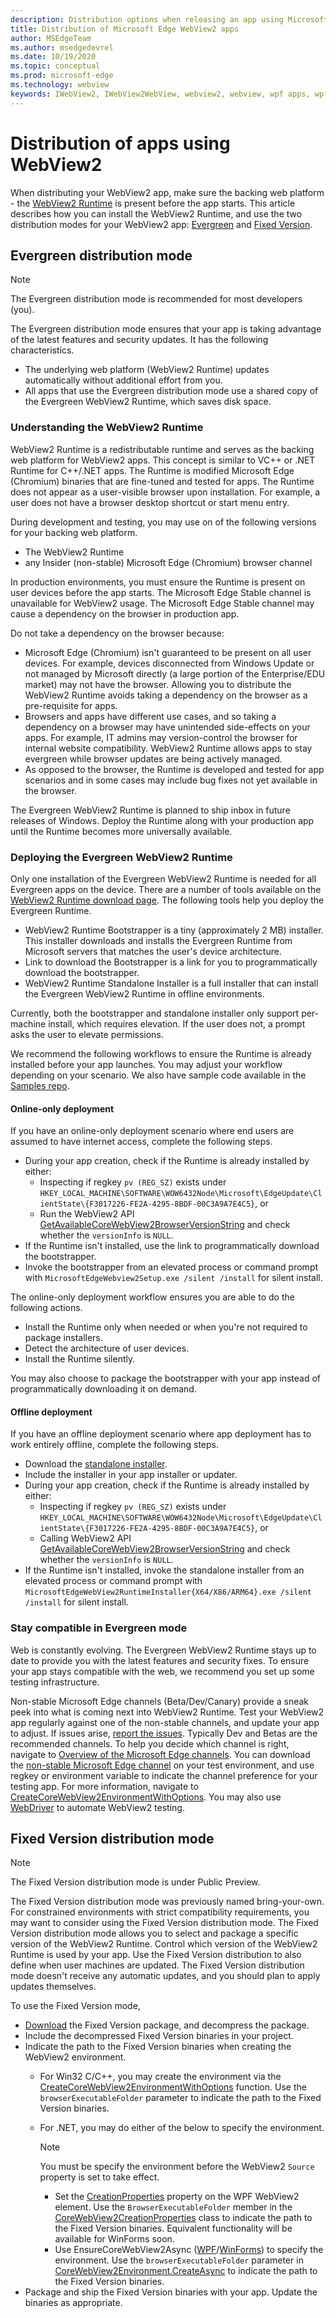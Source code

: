 ```yaml
---
description: Distribution options when releasing an app using Microsoft Edge WebView2
title: Distribution of Microsoft Edge WebView2 apps
author: MSEdgeTeam
ms.author: msedgedevrel
ms.date: 10/19/2020
ms.topic: conceptual
ms.prod: microsoft-edge
ms.technology: webview
keywords: IWebView2, IWebView2WebView, webview2, webview, wpf apps, wpf, edge, ICoreWebView2, ICoreWebView2Host, browser control, edge html
---
```


# Distribution of apps using WebView2  

When distributing your WebView2 app, make sure the backing web platform - the [WebView2 Runtime](#understanding-the-webview2-runtime) is present before the app starts.  This article describes how you can install the WebView2 Runtime, and use the two distribution modes for your WebView2 app:  [Evergreen](#evergreen-distribution-mode) and [Fixed Version](#fixed-version-distribution-mode).  

## Evergreen distribution mode  

> [!NOTE]
> The Evergreen distribution mode is recommended for most developers \(you\).  

The Evergreen distribution mode ensures that your app is taking advantage of the latest features and security updates.  It has the following characteristics.  

*   The underlying web platform \(WebView2 Runtime\) updates automatically without additional effort from you.  
*   All apps that use the Evergreen distribution mode use a shared copy of the Evergreen WebView2 Runtime, which saves disk space.  
    
### Understanding the WebView2 Runtime  

WebView2 Runtime is a redistributable runtime and serves as the backing web platform for WebView2 apps.  This concept is similar to VC++ or .NET Runtime for C++/.NET apps.  The Runtime is modified Microsoft Edge \(Chromium\) binaries that are fine-tuned and tested for apps.  The Runtime does not appear as a user-visible browser upon installation.  For example, a user does not have a browser desktop shortcut or start menu entry.  

During development and testing, you may use on of the following versions for your backing web platform.  

*   The WebView2 Runtime  
*   any Insider \(non-stable\) Microsoft Edge \(Chromium\) browser channel  

In production environments, you must ensure the Runtime is present on user devices before the app starts.  The Microsoft Edge Stable channel is unavailable for WebView2 usage.  The Microsoft Edge Stable channel may cause a dependency on the browser in production app.  

Do not take a dependency on the browser because:  

*   Microsoft Edge \(Chromium\) isn't guaranteed to be present on all user devices.  For example, devices disconnected from Windows Update or not managed by Microsoft directly \(a large portion of the Enterprise/EDU market\) may not have the browser.  Allowing you to distribute the WebView2 Runtime avoids taking a dependency on the browser as a pre-requisite for apps.  
*   Browsers and apps have different use cases, and so taking a dependency on a browser may have unintended side-effects on your apps.  For example, IT admins may version-control the browser for internal website compatibility.  WebView2 Runtime allows apps to stay evergreen while browser updates are being actively managed.  
*   As opposed to the browser, the Runtime is developed and tested for app scenarios and in some cases may include bug fixes not yet available in the browser.  
    
The Evergreen WebView2 Runtime is planned to ship inbox in future releases of Windows.  Deploy the Runtime along with your production app until the Runtime becomes more universally available.  

### Deploying the Evergreen WebView2 Runtime  

Only one installation of the Evergreen WebView2 Runtime is needed for all Evergreen apps on the device.  There are a number of tools available on the [WebView2 Runtime download page][Webview2Installer].  The following tools help you deploy the Evergreen Runtime.  

*   WebView2 Runtime Bootstrapper is a tiny \(approximately 2 MB\) installer.  This installer downloads and installs the Evergreen Runtime from Microsoft servers that matches the user's device architecture.  
*   Link to download the Bootstrapper is a link for you to programmatically download the bootstrapper.  
*   WebView2 Runtime Standalone Installer is a full installer that can install the Evergreen WebView2 Runtime in offline environments.  
    
Currently, both the bootstrapper and standalone installer only support per-machine install, which requires elevation.  If the user does not, a prompt asks the user to elevate permissions.  

We recommend the following workflows to ensure the Runtime is already installed before your app launches.  You may adjust your workflow depending on your scenario.  We also have sample code available in the [Samples repo][InstallerSample].  

#### Online-only deployment  

If you have an online-only deployment scenario where end users are assumed to have internet access, complete the following steps.  

*   During your app creation, check if the Runtime is already installed by either:  
    *   Inspecting if regkey `pv (REG_SZ)` exists under `HKEY_LOCAL_MACHINE\SOFTWARE\WOW6432Node\Microsoft\EdgeUpdate\ClientState\{F3017226-FE2A-4295-8BDF-00C3A9A7E4C5}`, or  
    *   Run the WebView2 API [GetAvailableCoreWebView2BrowserVersionString][ReferenceWin3209622Webview2IdlGetavailablecorewebview2browserversionstring] and check whether the `versionInfo` is `NULL`.  
*   If the Runtime isn't installed, use the link to programmatically download the bootstrapper.  
*   Invoke the bootstrapper from an elevated process or command prompt with `MicrosoftEdgeWebview2Setup.exe /silent /install` for silent install.  
    
The online-only deployment workflow ensures you are able to do the following actions.  

*   Install the Runtime only when needed or when you're not required to package installers.  
*   Detect the architecture of user devices. 
*   Install the Runtime silently.  
    
You may also choose to package the bootstrapper with your app instead of programmatically downloading it on demand.  

#### Offline deployment  

If you have an offline deployment scenario where app deployment has to work entirely offline, complete the following steps.  

*   Download the [standalone installer][Webview2Installer].  
*   Include the installer in your app installer or updater.  
*   During your app creation, check if the Runtime is already installed by either:  
    *   Inspecting if regkey `pv (REG_SZ)` exists under `HKEY_LOCAL_MACHINE\SOFTWARE\WOW6432Node\Microsoft\EdgeUpdate\ClientState\{F3017226-FE2A-4295-8BDF-00C3A9A7E4C5}`, or  
    *   Calling WebView2 API [GetAvailableCoreWebView2BrowserVersionString][ReferenceWin3209622Webview2IdlGetavailablecorewebview2browserversionstring] and check whether the `versionInfo` is `NULL`.  
*   If the Runtime isn't installed, invoke the standalone installer from an elevated process or command prompt with `MicrosoftEdgeWebView2RuntimeInstaller{X64/X86/ARM64}.exe /silent /install` for silent install.  
    
### Stay compatible in Evergreen mode

Web is constantly evolving. The Evergreen WebView2 Runtime stays up to date to provide you with the latest features and security fixes.  To ensure your app stays compatible with the web, we recommend you set up some testing infrastructure.

Non-stable Microsoft Edge channels \(Beta/Dev/Canary\) provide a sneak peek into what is coming next into WebView2 Runtime.  Test your WebView2 app regularly against one of the non-stable channels, and update your app to adjust.  If issues arise, [report the issues][GithubMicrosoftedgeWebviewfeedback].  Typically Dev and Betas are the recommended channels.  To help you decide which channel is right, navigate to [Overview of the Microsoft Edge channels][DeployEdgeMicrosoftEdgeChannels].  You can download the [non-stable Microsoft Edge channel][DownloadNonstableEdge] on your test environment, and use regkey or environment variable to indicate the channel preference for your testing app.  For more information, navigate to [CreateCoreWebView2EnvironmentWithOptions][ReferenceWin3209622Webview2IdlCreatecorewebview2environmentwithoptions].  You may also use [WebDriver][HowtoWebdriver] to automate WebView2 testing.

## Fixed Version distribution mode  

> [!NOTE]
> The Fixed Version distribution mode is under Public Preview.  

The Fixed Version distribution mode was previously named bring-your-own.  
For constrained environments with strict compatibility requirements, you may want to consider using the Fixed Version distribution mode.  The Fixed Version distribution mode allows you to select and package a specific version of the WebView2 Runtime.  Control which version of the WebView2 Runtime is used by your app.  Use the Fixed Version distribution to also define when user machines are updated.  The Fixed Version distribution mode doesn't receive any automatic updates, and you should plan to apply updates themselves.  

To use the Fixed Version mode,  

*   [Download][Webview2Installer] the Fixed Version package, and decompress the package.  
*   Include the decompressed Fixed Version binaries in your project.  
*   Indicate the path to the Fixed Version binaries when creating the WebView2 environment.  
    *   For Win32 C/C++, you may create the environment via the [CreateCoreWebView2EnvironmentWithOptions][ReferenceWin3209622Webview2IdlCreatecorewebview2environmentwithoptions] function.  Use the `browserExecutableFolder` parameter to indicate the path to the Fixed Version binaries.  
    *   For .NET, you may do either of the below to specify the environment.  
        
        > [!NOTE]
        > You must be specify the environment before the WebView2 `Source` property is set to take effect.  
        
        *   Set the [CreationProperties][ReferenceWpf09515MicrosoftWebWebview2WpfWebview2Creationproperties] property on the WPF WebView2 element.  Use the `BrowserExecutableFolder` member in the [CoreWebView2CreationProperties][ReferenceWpf09515MicrosoftWebWebview2WpfCorewebview2creationpropertiesCorewebview2creationproperties] class to indicate the path to the Fixed Version binaries.  Equivalent functionality will be available for WinForms soon.  
        *   Use EnsureCoreWebView2Async \([WPF][ReferenceWpf09515MicrosoftWebWebview2WpfWebview2Ensurecorewebview2async]/[WinForms][ReferenceWinforms09515MicrosoftWebWebview2WinformsWebview2Ensurecorewebview2async]\) to specify the environment.  Use the `browserExecutableFolder` parameter in [CoreWebView2Environment.CreateAsync][ReferenceDotnet09538MicrosoftWebWebview2CoreCorewebview2environmentCreateasync] to indicate the path to the Fixed Version binaries.  
*   Package and ship the Fixed Version binaries with your app.  Update the binaries as appropriate.  
    
<!-- links -->  

[ConceptsVersioning]: ./versioning.md "Understanding browser versions and WebView2 | Microsoft Docs"  

[HowtoWebdriver]: ../howto/webdriver.md "Automating and testing WebView2 with Microsoft Edge Driver | Microsoft Docs"  

[ReferenceDotnet09538MicrosoftWebWebview2CoreCorewebview2environmentCreateasync]: ../reference/dotnet/0-9-538/microsoft-web-webview2-core-corewebview2environment.md#createasync "CreateAsync - 0.9.579 - Microsoft.Web.WebView2.Core.CoreWebView2Environment class | Microsoft Docs"  

[ReferenceWin3209622Webview2Idl]: ../reference/win32/0-9-622/webview2-idl.md  "Globals | Microsoft Docs"  
[ReferenceWin3209622Webview2IdlCreatecorewebview2environmentwithoptions]: ../reference/win32/0-9-622/webview2-idl.md#createcorewebview2environmentwithoptions "CreateCoreWebView2EnvironmentWithOptions - Globals | Microsoft Docs"  
[ReferenceWin3209622Webview2IdlGetavailablecorewebview2browserversionstring]: ../reference/win32/0-9-622/webview2-idl.md#getavailablecorewebview2browserversionstring "GetAvailableCoreWebView2BrowserVersionString - Globals | Microsoft Docs"  

[ReferenceWinforms09515MicrosoftWebWebview2WinformsWebview2Ensurecorewebview2async]: ../reference/winforms/0-9-515/microsoft-web-webview2-winforms-webview2.md#ensurecorewebview2async "EnsureCoreWebView2Async - Microsoft.Web.WebView2.WinForms.WebView2 class | Microsoft Docs"  

[ReferenceWpf09515MicrosoftWebWebview2WpfCorewebview2creationpropertiesCorewebview2creationproperties]: ../reference/wpf/0-9-515/microsoft-web-webview2-wpf-corewebview2creationproperties.md#corewebview2creationproperties "CoreWebView2CreationProperties - Microsoft.Web.WebView2.Wpf.CoreWebView2CreationProperties class | Microsoft Docs"  
[ReferenceWpf09515MicrosoftWebWebview2WpfWebview2Creationproperties]: ../reference/wpf/0-9-515/microsoft-web-webview2-wpf-webview2.md#creationproperties "CreationProperties - Microsoft.Web.WebView2.Wpf.WebView2 class | Microsoft Docs"  
[ReferenceWpf09515MicrosoftWebWebview2WpfWebview2Ensurecorewebview2async]: ../reference/wpf/0-9-515/microsoft-web-webview2-wpf-webview2.md#ensurecorewebview2async "EnsureCoreWebView2Async -Microsoft.Web.WebView2.Wpf.WebView2 class | Microsoft Docs"  

[DeployEdgeMicrosoftEdgeChannels]: /deployedge/microsoft-edge-channels "Overview of the Microsoft Edge channels | Microsoft Docs"  

[Webview2Installer]: https://developer.microsoft.com/microsoft-edge/webview2 "WebView2 Installer"  

[InstallerSample]: https://aka.ms/wv2installersample "WebView2 Installer Sample"  

[DownloadNonstableEdge]: https://www.microsoftedgeinsider.com/download "Download Microsoft Edge Insider Channels"  

[GithubMicrosoftedgeWebviewfeedback]: https://github.com/MicrosoftEdge/WebViewFeedback "WebView Feedback | GitHub"  
